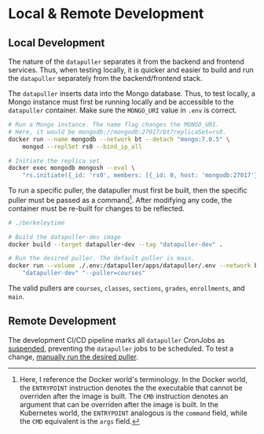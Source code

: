 # Local & Remote Development

## Local Development

The nature of the `datapuller` separates it from the backend and frontend services. Thus, when testing locally, it is quicker and easier to build and run the `datapuller` separately from the backend/frontend stack.

The `datapuller` inserts data into the Mongo database. Thus, to test locally, a Mongo instance must first be running locally and be accessible to the `datapuller` container. Make sure the `MONGO_URI` value in `.env` is correct.
```sh
# Run a Mongo instance. The name flag changes the MONGO_URI.
# Here, it would be mongodb://mongodb:27017/bt?replicaSet=rs0.
docker run --name mongodb --network bt --detach "mongo:7.0.5" \
    mongod --replSet rs0 --bind_ip_all

# Initiate the replica set.
docker exec mongodb mongosh --eval \
    "rs.initiate({_id: 'rs0', members: [{_id: 0, host: 'mongodb:27017'}]})"
```

To run a specific puller, the datapuller must first be built, then the specific puller must be passed as a command[^1]. After modifying any code, the container must be re-built for changes to be reflected.

```sh
# ./berkeleytime

# Build the datapuller-dev image
docker build --target datapuller-dev --tag "datapuller-dev" .

# Run the desired puller. The default puller is main.
docker run --volume ./.env:/datapuller/apps/datapuller/.env --network bt \
    "datapuller-dev" "--puller=courses"
```

The valid pullers are `courses`, `classes`, `sections`, `grades`, `enrollments`, and `main`.

[^1]: Here, I reference the Docker world's terminology. In the Docker world, the `ENTRYPOINT` instruction denotes the the executable that cannot be overriden after the image is built. The `CMD` instruction denotes an argument that can be overriden after the image is built. In the Kubernetes world, the `ENTRYPOINT` analogous is the `command` field, while the `CMD` equivalent is the `args` field.

## Remote Development

The development CI/CD pipeline marks all `datapuller` CronJobs as [suspended](https://kubernetes.io/docs/reference/kubernetes-api/workload-resources/cron-job-v1/#CronJobSpec), preventing the `datapuller` jobs to be scheduled. To test a change, [manually run the desired puller](../infrastructure/runbooks.md#manually-run-datapuller).
